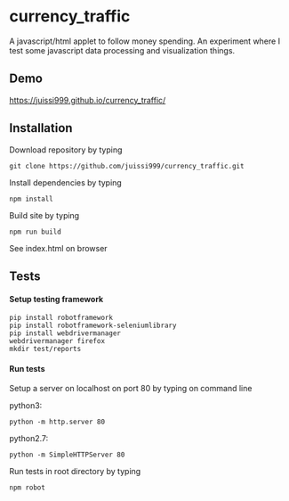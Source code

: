 # currency_traffic
A javascript/html applet to follow money spending.
An experiment where I test some javascript data processing and visualization things.

## Demo
https://juissi999.github.io/currency_traffic/

## Installation

Download repository by typing

    git clone https://github.com/juissi999/currency_traffic.git

Install dependencies by typing

    npm install

Build site by typing

    npm run build

See index.html on browser

## Tests

#### Setup testing framework

    pip install robotframework
    pip install robotframework-seleniumlibrary
    pip install webdrivermanager
    webdrivermanager firefox
    mkdir test/reports

#### Run tests

Setup a server on localhost on port 80 by typing on command line

python3:

    python -m http.server 80

python2.7:

    python -m SimpleHTTPServer 80

Run tests in root directory by typing

    npm robot
